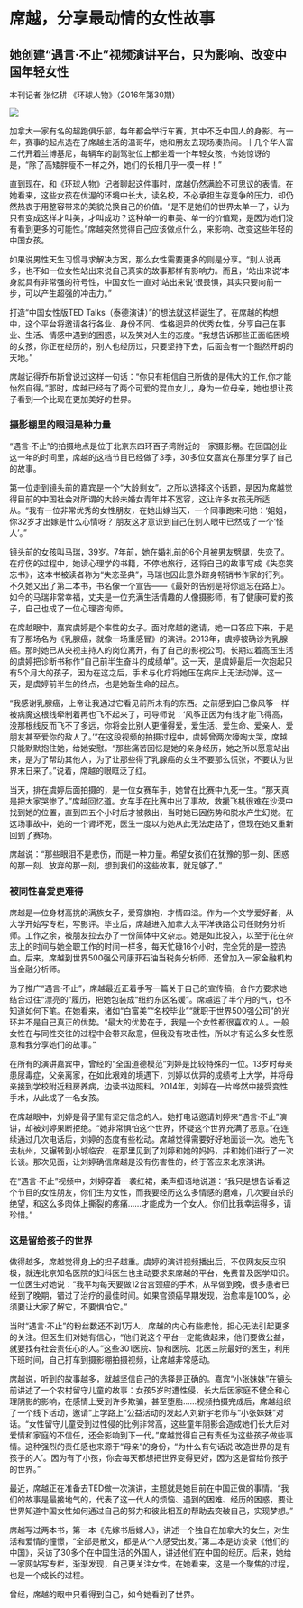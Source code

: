 # 席越，分享最动情的女性故事

## 她创建“遇言·不止”视频演讲平台，只为影响、改变中国年轻女性

本刊记者 张忆耕 《环球人物》（2016年第30期）

![](../../../page/2016-11/16/12/page_b.jpg)

加拿大一家有名的超跑俱乐部，每年都会举行车赛，其中不乏中国人的身影。有一年，赛事的起点选在了席越生活的温哥华，她和朋友去现场凑热闹。十几个华人富二代开着兰博基尼，每辆车的副驾驶位上都坐着一个年轻女孩，令她惊讶的是，“除了高矮胖瘦不一样之外，她们的长相几乎一模一样！”

直到现在，和《环球人物》记者聊起这件事时，席越仍然满脸不可思议的表情。在她看来，这些女孩在优渥的环境中长大，读名校，不必承担生存竞争的压力，却仍然热衷于用整容带来的美貌兑换自己的价值。“是不是她们的世界太单一了，认为只有变成这样才叫美，才叫成功？这种单一的审美、单一的价值观，是因为她们没有看到更多的可能性。”席越突然觉得自己应该做点什么，来影响、改变这些年轻的中国女孩。

如果说男性天生习惯寻求解决方案，那么女性需要更多的则是分享。“别人说再多，也不如一位女性站出来说自己真实的故事那样有影响力。而且，‘站出来说’本身就具有非常强的符号性，中国女性一直对‘站出来说’很畏惧，其实只要向前一步，可以产生超强的冲击力。”

打造“中国女性版TED Talks（泰德演讲）”的想法就这样诞生了。在席越的构想中，这个平台将邀请各行各业、身份不同、性格迥异的优秀女性，分享自己在事业、生活、情感中遇到的困惑，以及笑对人生的态度。“我想告诉那些正面临困境的女孩，你正在经历的，别人也经历过，只要坚持下去，后面会有一个豁然开朗的天地。”

席越记得乔布斯曾说过这样一句话：“你只有相信自己所做的是伟大的工作,你才能怡然自得。”那时，席越已经有了两个可爱的混血女儿，身为一位母亲，她也想让孩子看到一个比现在更加美好的世界。

### 摄影棚里的眼泪是种力量

“遇言·不止”的拍摄地点是位于北京东四环百子湾附近的一家摄影棚。在回国创业这一年的时间里，席越的这档节目已经做了3季，30多位女嘉宾在那里分享了自己的故事。

第一位走到镜头前的嘉宾是一个“大龄剩女”。之所以选择这个话题，是因为席越觉得目前的中国社会对所谓的大龄未婚女青年并不宽容，这让许多女孩无所适从。“我有一位非常优秀的女性朋友，在她出嫁当天，一个同事跑来问她：‘姐姐，你32岁才出嫁是什么心情呀？’朋友这才意识到自己在别人眼中已然成了一个‘怪人’。”

镜头前的女孩叫马瑞，39岁。7年前，她在婚礼前的6个月被男友劈腿，失恋了。在疗伤的过程中，她读心理学的书籍，不停地旅行，还将自己的故事写成《失恋笑忘书》，这本书被读者称为“失恋圣典”，马瑞也因此意外跻身畅销书作家的行列。不久她又出了第二本书，书名像一个宣告——《最好的告别是将你遗忘在路上》。如今的马瑞非常幸福，丈夫是一位充满生活情趣的人像摄影师，有了健康可爱的孩子，自己也成了一位心理咨询师。

在席越眼中，嘉宾虞婷是个率性的女子。面对席越的邀请，她一口答应下来，于是有了那场名为《乳腺癌，就像一场重感冒》的演讲。2013年，虞婷被确诊为乳腺癌。那时她已从央视主持人的岗位离开，有了自己的影视公司。长期过着高压生活的虞婷把诊断书称作“自己前半生奋斗的成绩单”。这一天，是虞婷最后一次抱起只有5个月大的孩子，因为在这之后，手术与化疗将她压在病床上无法动弹。这一天，是虞婷前半生的终点，也是她新生命的起点。

“我感谢乳腺癌，上帝让我通过它看见前所未有的东西。之前感到自己像风筝一样被病魔这根线牵制着再也飞不起来了，可导师说：‘风筝正因为有线才能飞得高，没那根线反而飞不了多远，你将会比别人更懂得爱，爱生活、爱生命、爱亲人、爱朋友甚至爱你的敌人了。’”在这段视频的拍摄过程中，虞婷曾两次嚎啕大哭，席越只能默默抱住她，给她安慰。“那些痛苦回忆是她的亲身经历，她之所以愿意站出来，是为了帮助其他人，为了让那些得了乳腺癌的女生不要那么慌张，不要认为世界末日来了。”说着，席越的眼眶泛了红。

当天，排在虞婷后面拍摄的，是一位女赛车手，她曾在比赛中九死一生。“那天真是把大家哭惨了。”席越回忆道。女车手在比赛中出了事故，救援飞机很难在沙漠中找到她的位置，直到四五个小时后才被救出，当时她已因伤势和脱水产生幻觉。在这场事故中，她的一个肾坏死，医生一度以为她从此无法走路了，但现在她又重新回到了赛场。

席越说：“那些眼泪不是悲伤，而是一种力量。希望女孩们在犹豫的那一刻、困惑的那一刻、放弃的那一刻，想到我们的这些故事，就足够了。”

### 被同性喜爱更难得

席越是一位身材高挑的满族女子，爱穿旗袍，才情四溢。作为一个文学爱好者，从大学开始写专栏，写影评。毕业后，席越进入加拿大太平洋铁路公司任财务分析师。工作之余，被朋友拉去办了一份简体中文杂志。她是如此投入，以至于花在杂志上的时间与她全职工作的时间一样多，每天忙碌16个小时，完全凭的是一腔热血。后来，席越到世界500强公司康菲石油当税务分析师，还曾加入一家金融机构当金融分析师。

为了推广“遇言·不止”，席越最近正着手写一篇关于自己的宣传稿，合作方要求她结合过往“漂亮的”履历，把她包装成“纽约东区名媛”。席越运了半个月的气，也不知道如何下笔。在她看来，诸如“白富美”“名校毕业”“就职于世界500强公司”的光环并不是自己真正的优势。“最大的优势在于，我是一个女性都很喜欢的人。一般女性在与同性交往的过程中会带来敌意，但我没有攻击性，所以才有这么多女性愿意和我分享她们的故事。”

在所有的演讲嘉宾中，曾经的“全国道德模范”刘婷是比较特殊的一位。13岁时母亲患尿毒症，父亲离家，在如此艰难的境遇下，刘婷以优异的成绩考上大学，并将母亲接到学校附近租房养病，边读书边照料。2014年，刘婷在一片哗然中接受变性手术，从此成了一名女孩。

在席越眼中，刘婷是骨子里有坚定信念的人。她打电话邀请刘婷来“遇言·不止”演讲，却被刘婷果断拒绝。“她非常惧怕这个世界，怀疑这个世界充满了恶意。”在连续通过几次电话后，刘婷的态度有些松动。席越觉得需要好好地面谈一次。她先飞去杭州，又辗转到小城临安，在那里见到了刘婷和她的妈妈，并和她们进行了一次长谈。那次见面，让刘婷确信席越是没有伤害性的，终于答应来北京演讲。

在“遇言·不止”视频中，刘婷穿着一袭红裙，柔声细语地说道：“我只是想告诉看这个节目的女性朋友，你们生为女性，而我要经历这么多情感的磨难，几次要自杀的绝望，和这么多肉体上撕裂的疼痛……才能成为一个女人。你们比我幸运得多，请珍惜。”

### 这是留给孩子的世界

做得越多，席越觉得身上的担子越重。虞婷的演讲视频播出后，不仅网友反应积极，就连北京知名医院的妇科医生也主动要求来席越的平台，免费普及医学知识。一位医生对她说：“我平均每天要做12台宫颈癌的手术，从早做到晚，很多患者已经到了晚期，错过了治疗的最佳时间。如果宫颈癌早期发现，治愈率是100%，必须要让大家了解它，不要惧怕它。”

当时“遇言·不止”的粉丝数还不到1万人，席越的内心有些悲怆，担心无法引起更多的关注。但医生们对她有信心，“他们说这个平台一定能做起来，他们要做公益，就要找有社会责任心的人。”这些301医院、协和医院、北医三院最好的医生，利用下班时间，自己打车到摄影棚拍摄视频，让席越非常感动。

席越说，听到的故事越多，就越坚信自己的选择是正确的。嘉宾“小张妹妹”在镜头前讲述了一个农村留守儿童的故事：女孩5岁时遭性侵，长大后因家庭不健全和心理阴影的影响，在感情上受到许多欺骗，甚至堕胎……视频拍摄完成后，席越组织了一个线下活动，邀请“上学路上”公益活动的发起人刘新宇老师与“小张妹妹”对话。“女性留守儿童受到过性侵的比例非常高，这些童年阴影会造成她们长大后对爱情和家庭的不信任，还会影响到下一代。”席越觉得自己有责任为这些孩子做些事情。这种强烈的责任感也来源于“母亲”的身份，“为什么有句话说‘改造世界的是有孩子的人’。因为有了小孩，你会每天都想把世界变得更好，因为这是留给你孩子的世界。”

最近，席越正在准备去TED做一次演讲，主题就是她目前在中国正做的事情。“我们的故事是最接地气的，代表了这一代人的烦恼、遇到的困难、经历的困惑，要让世界知道中国女性如何通过自己的努力和彼此相互的帮助去突破自己，实现梦想。”

席越写过两本书，第一本《先嫁书后嫁人》，讲述一个独自在加拿大的女生，对生活和爱情的憧憬，“全部是散文，都是从个人感受出发。”第二本是访谈录《他们的中国》，采访了30多个在中国生活的外国人，讲述他们在中国的经历。后来，她给一家网站写专栏，渐渐发现，自己更关注女性。在她看来，这是一个聚焦的过程，也是一个成长的过程。

曾经，席越的眼中只看得到自己，如今她看到了世界。